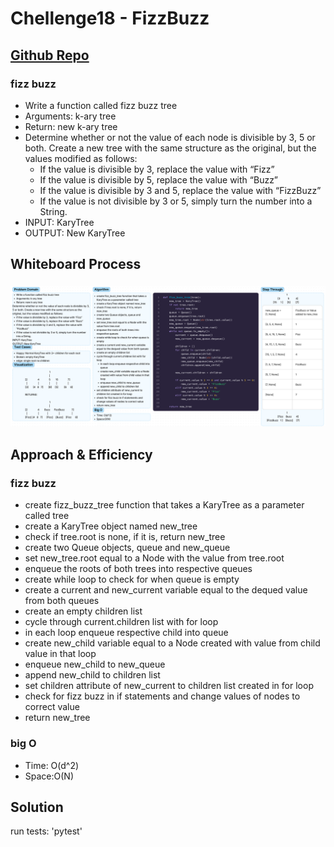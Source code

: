 # Chellenge18 - FizzBuzz
## [Github Repo](https://github.com/ekalbers/data-structures-and-algorithms)

### fizz buzz
- Write a function called fizz buzz tree
- Arguments: k-ary tree
- Return: new k-ary tree
- Determine whether or not the value of each node is divisible by 3, 5 or both. Create a new tree with the same structure as the original, but the values modified as follows:
  - If the value is divisible by 3, replace the value with “Fizz”
  - If the value is divisible by 5, replace the value with “Buzz”
  - If the value is divisible by 3 and 5, replace the value with “FizzBuzz”
  - If the value is not divisible by 3 or 5, simply turn the number into a String.
- INPUT: KaryTree
- OUTPUT: New KaryTree

## Whiteboard Process
### ![](fizzbuzz_Whiteboard.png)

## Approach & Efficiency
### fizz buzz
- create fizz_buzz_tree function that takes a KaryTree as a parameter called tree
- create a KaryTree object named new_tree
- check if tree.root is none, if it is, return new_tree
- create two Queue objects, queue and new_queue
- set new_tree.root equal to a Node with the value from tree.root
- enqueue the roots of both trees into respective queues
- create while loop to check for when queue is empty
- create a current and new_current variable equal to the dequed value from both queues
- create an empty children list
- cycle through current.children list with for loop
- in each loop enqueue respective child into queue
- create new_child variable equal to a Node created with value from child value in that loop
- enqueue new_child to new_queue
- append new_child to children list
- set children attribute of new_current to children list created in for loop
- check for fizz buzz in if statements and change values of nodes to correct value
- return new_tree
### big O
- Time: O(d^2)
- Space:O(N)

## Solution
run tests: 'pytest'
